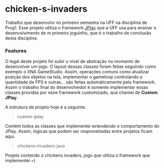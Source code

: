 # chicken-s-invaders

Trabalho que desenvolvi no primeiro semestra na UFF na disciplina de Prog1. Esse projeto utiliza o framework [JPlay](http://www2.ic.uff.br/jplay/index.html) que a UFF usa para ensinar o desenvolvimento de m primeiro joguinho, que é o trabalho de conclusão desta disciplina. 



### Features

O legal deste projeto foi subir o nível de abstração no momento de desenvolver um jogo. O layout dessas classes foram feitas seguindo como exemplo o XNA GameStudio. Assim, operações comuns como atualizar posição dos objetos na tela, implementar o gameloop controlando a quantidade de FPS e outras... são feitas automáticamente pelo framework. Assim o trabalho final do desenvolvedor é somente implementar essas classes providas por esse framework customizado, que chamei de **Custom JPlay**.

A estrutura de projeto hoje é a seguinte.

> custom-jplay

Contém todos as classes que implementei extendendo o comportamento do JPlay. Assim, lógicas que podem ser reaproveitadas entre projetos ficam aqui.

> chickens-invaders-java

Projeto contendo o chickens invaders, jogo que utiliza o framework que implementei =)
